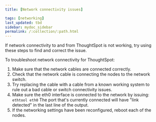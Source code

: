 ```yaml
---
title: [Network connectivity issues]

tags: [networking]
last_updated: tbd
sidebar: mydoc_sidebar
permalink: /:collection/:path.html
---
```

If network connectivity to and from ThoughtSpot is not working, try using these steps to find and correct the issue.

To troubleshoot network connectivity for ThoughtSpot:

1. Make sure that the network cables are connected correctly.
2. Check that the network cable is connecting the nodes to the network switch.
3. Try replacing the cable with a cable from a known working system to rule out a bad cable or switch connectivity issues.
4. Make sure the eth0 interface is connected to the network by issuing: `ethtool eth0` The port that's currently connected will have "link detected" in the last line of the output.
5. If the networking settings have been reconfigured, reboot each of the nodes.
